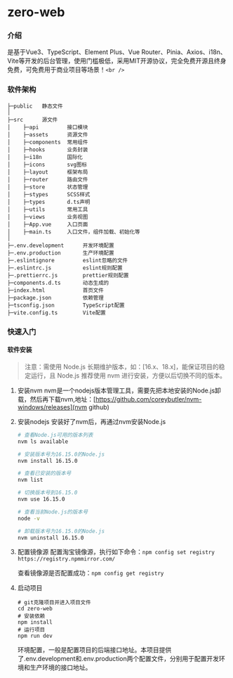 # zero-web

### 介绍

是基于Vue3、TypeScript、Element Plus、Vue Router、Pinia、Axios、i18n、Vite等开发的后台管理，使用门槛极低，采用MIT开源协议，完全免费开源且终身免费，可免费用于商业项目等场景！`<br />`

### 软件架构

```
├─public   静态文件
│
├─src      源文件
│    ├─api         接口模块
│    ├─assets      资源文件
│    ├─components  常用组件
│    ├─hooks       业务封装
│    ├─i18n        国际化
│    ├─icons       svg图标
│    ├─layout      框架布局
│    ├─router      路由文件
│    ├─store       状态管理
│    ├─stypes      SCSS样式
│    ├─types       d.ts声明
│    ├─utils       常用工具
│    ├─views       业务视图
│    ├─App.vue     入口页面
│    ├─main.ts     入口文件，组件加载、初始化等
│
├─.env.development      开发环境配置
├─.env.production       生产环境配置
├─.eslintignore         eslint忽略的文件
├─.eslintrc.js          eslint规则配置
├─.prettierrc.js        prettier规则配置
├─components.d.ts       动态生成的
├─index.html            首页文件
├─package.json          依赖管理
├─tsconfig.json         TypeScript配置
├─vite.config.ts        Vite配置

```

### 快速入门

#### 软件安装

> 注意：需使用 Node.js 长期维护版本，如：[16.x、18.x]，能保证项目的稳定运行，且 Node.js 推荐使用 nvm 进行安装，方便以后切换不同的版本。

1. 安装nvm
   nvm是一个nodejs版本管理工具，需要先把本地安装的Node.js卸载，然后再下载nvm,地址：[https://github.com/coreybutler/nvm-windows/releases](nvm github)
2. 安装nodejs
   安装好了nvm后，再通过nvm安装Node.js

   ```bash
   # 查看Node.js可用的版本列表
   nvm ls available

   # 安装版本号为16.15.0的Node.js
   nvm install 16.15.0

   # 查看已安装的版本号
   nvm list

   # 切换版本号到16.15.0
   nvm use 16.15.0

   # 查看当前Node.js的版本号
   node -v

   # 卸载版本号为16.15.0的Node.js
   nvm uninstall 16.15.0
   ```
3. 配置镜像源
   配置淘宝镜像源，执行如下命令：`npm config set registry https://registry.npmmirror.com/`

   查看镜像源是否配置成功：`npm config get registry`
4. 启动项目

   ```
   # git克隆项目并进入项目文件
   cd zero-web
   # 安装依赖
   npm install
   # 运行项目
   npm run dev
   ```

   环境配置，一般是配置项目的后端接口地址。本项目提供了.env.development和.env.production两个配置文件，分别用于配置开发环境和生产环境的接口地址。
